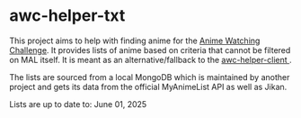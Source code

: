 # awc-helper-txt

This project aims to help with finding anime for the [Anime Watching Challenge](https://myanimelist.net/forum/?topicid=2196122). It provides lists of anime based on criteria that cannot be filtered on MAL itself. It is meant as an alternative/fallback to the 
[awc-helper-client ](https://github.com/Nyomdalee/awc-helper-client).

The lists are sourced from a local MongoDB which is maintained by another project and gets its data from the official MyAnimeList API as well as Jikan.

Lists are up to date to:
June 01, 2025